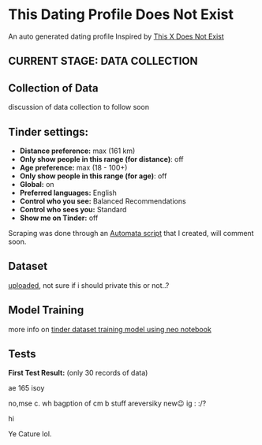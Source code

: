 # This Dating Profile Does Not Exist
An auto generated dating profile
Inspired by [This X Does Not Exist](https://thisxdoesnotexist.com/)

## **CURRENT STAGE: DATA COLLECTION**

## Collection of Data
discussion of data collection to follow soon

## Tinder settings:
- **Distance preference:** max (161 km)
- **Only show people in this range (for distance)**: off
- **Age preference:** max (18 - 100+)
- **Only show people in this range (for age)**: off
- **Global:** on
- **Preferred languages:** English
- **Control who you see:** Balanced Recommendations
- **Control who sees you:** Standard 
- **Show me on Tinder:** off

Scraping was done through an [Automata script](https://automa.site/workflow/XMh5OA7NPf4pIrV3hy0G_) that I created, will comment soon.

## 

## Dataset
[uploaded](https://github.com/faw01/this-dating-profile-does-not-exist/blob/main/tinder%20dataset.txt), not sure if i should private this or not..?

## Model Training
more info on [tinder dataset training model using neo notebook](https://github.com/faw01/this-dating-profile-does-not-exist/blob/main/notebooks/tinder%20dataset%20training%20model%20using%20neo.ipynb)

## Tests
**First Test Result:** (only 30 records of data)

ae  165  isoy 	

no,mse c. wh bagption of cm b stuff areversiky new😉 ig : :/?	

hi	

Ye Cature lol.	
